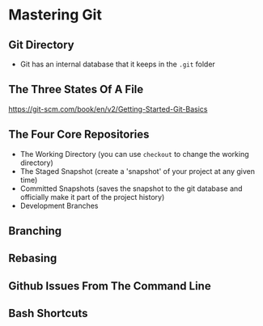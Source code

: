# Mastering Git
## Git Directory
- Git has an internal database that it keeps in the `.git` folder
## The Three States Of A File
https://git-scm.com/book/en/v2/Getting-Started-Git-Basics

## The Four Core Repositories
- The Working Directory (you can use `checkout` to change the working directory)
- The Staged Snapshot (create a 'snapshot' of your project at any given time)
- Committed Snapshots (saves the snapshot to the git database and officially make it part of the project history)
- Development Branches

## Branching

## Rebasing

## Github Issues From The Command Line

## Bash Shortcuts
